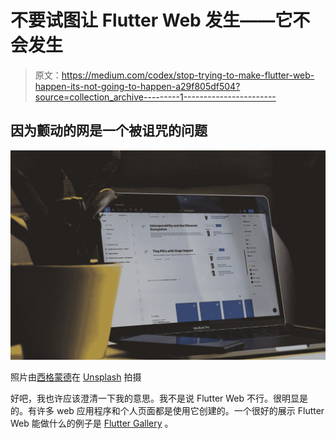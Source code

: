 # 不要试图让 Flutter Web 发生——它不会发生

> 原文：<https://medium.com/codex/stop-trying-to-make-flutter-web-happen-its-not-going-to-happen-a29f805df504?source=collection_archive---------1----------------------->

## 因为颤动的网是一个被诅咒的问题

![](img/42583e4a0930a6c992f9679ce22ab147.png)

照片由[西格蒙德](https://unsplash.com/@sigmund?utm_source=medium&utm_medium=referral)在 [Unsplash](https://unsplash.com?utm_source=medium&utm_medium=referral) 拍摄

好吧，我也许应该澄清一下我的意思。我不是说 Flutter Web 不行。很明显是的。有许多 web 应用程序和个人页面都是使用它创建的。一个很好的展示 Flutter Web 能做什么的例子是 [Flutter Gallery](https://gallery.flutter.dev/#/) 。